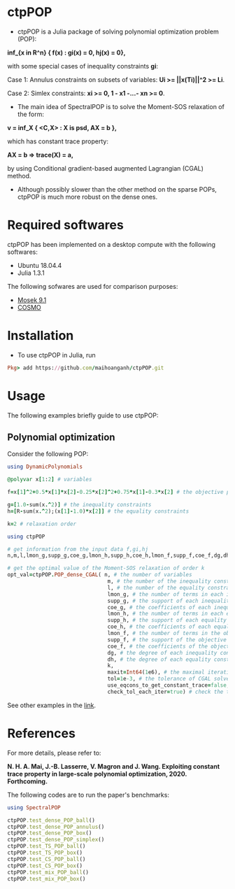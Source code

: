# ctpPOP
- ctpPOP is a Julia package of solving polynomial optimization problem (POP):

**inf_{x in R^n} { f(x) : gi(x) = 0, hj(x) = 0},**

with some special cases of inequality constraints **gi**:

Case 1: Annulus constraints on subsets of variables: **Ui >= ||x(Ti)||^2 >= Li**.

Case 2: Simlex constraints: **xi >= 0, 1 - x1 -...- xn >= 0**.

- The main idea of SpectralPOP is to solve the Moment-SOS relaxation of the form:

**v = inf_X { <C,X> : X is psd, AX = b },**

which has constant trace property:

**AX = b => trace(X) = a,**

by using Conditional gradient-based augmented Lagrangian (CGAL) method.

- Although possibly slower than the other method on the sparse POPs, ctpPOP is much more robust on the dense ones.

# Required softwares
ctpPOP has been implemented on a desktop compute with the following softwares:
- Ubuntu 18.04.4
- Julia 1.3.1

The following sofwares are used for comparison purposes:
- [Mosek 9.1](https://www.mosek.com)
- [COSMO](https://github.com/oxfordcontrol/COSMO.jl)

# Installation
- To use ctpPOP in Julia, run
```ruby
Pkg> add https://github.com/maihoanganh/ctpPOP.git
```

# Usage
The following examples briefly guide to use ctpPOP:

## Polynomial optimization
Consider the following POP:
```ruby
using DynamicPolynomials

@polyvar x[1:2] # variables

f=x[1]^2+0.5*x[1]*x[2]-0.25*x[2]^2+0.75*x[1]-0.3*x[2] # the objective polynomial to minimize

g=[1.0-sum(x.^2)] # the inequality constraints
h=[R-sum(x.^2);(x[1]-1.0)*x[2]] # the equality constraints

k=2 # relaxation order

using ctpPOP

# get information from the input data f,gi,hj
n,m,l,lmon_g,supp_g,coe_g,lmon_h,supp_h,coe_h,lmon_f,supp_f,coe_f,dg,dh=ctpPOP.get_info(x,f,g,h,sparse=false);

# get the optimal value of the Moment-SOS relaxation of order k
opt_val=ctpPOP.POP_dense_CGAL( n, # the number of variables
                                m, # the number of the inequality constraints
                                l, # the number of the equality constraints
                                lmon_g, # the number of terms in each inequality constraint
                                supp_g, # the support of each inequality constraint
                                coe_g, # the coefficients of each inequality constraint
                                lmon_h, # the number of terms in each equality constraint
                                supp_h, # the support of each equality constraint
                                coe_h, # the coefficients of each equality constraint
                                lmon_f, # the number of terms in the objective polynomial
                                supp_f, # the support of the objective polynomial
                                coe_f, # the coefficients of the objective polynomial
                                dg, # the degree of each inequality constraint
                                dh, # the degree of each equality constraint
                                k,
                                maxit=Int64(1e6), # the maximal iteration of CGAL solver
                                tol=1e-3, # the tolerance of CGAL solver
                                use_eqcons_to_get_constant_trace=false, # use the equality constraints to get constant trace
                                check_tol_each_iter=true) # check the tolerance at each iteration
```

See other examples in the [link](https://github.com/maihoanganh/ctpPOP/tree/main/examples).



# References
For more details, please refer to:

**N. H. A. Mai, J.-B. Lasserre, V. Magron and J. Wang. Exploiting constant trace property in large-scale polynomial optimization, 2020. Forthcoming.**

The following codes are to run the paper's benchmarks:
```ruby
using SpectralPOP

ctpPOP.test_dense_POP_ball()
ctpPOP.test_dense_POP_annulus()
ctpPOP.test_dense_POP_box()
ctpPOP.test_dense_POP_simplex()
ctpPOP.test_TS_POP_ball()
ctpPOP.test_TS_POP_box()
ctpPOP.test_CS_POP_ball()
ctpPOP.test_CS_POP_box()
ctpPOP.test_mix_POP_ball()
ctpPOP.test_mix_POP_box()

```
